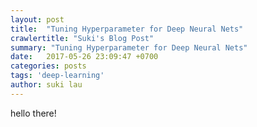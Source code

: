 ```yaml
---
layout: post
title:  "Tuning Hyperparameter for Deep Neural Nets"
crawlertitle: "Suki's Blog Post"
summary: "Tuning Hyperparameter for Deep Neural Nets"
date:   2017-05-26 23:09:47 +0700
categories: posts
tags: 'deep-learning'
author: suki lau
---
```

hello there!
